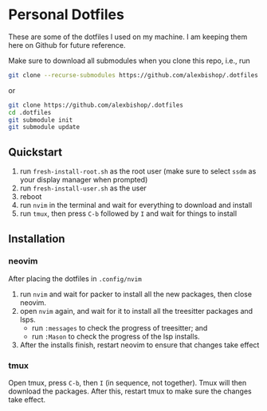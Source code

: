 # Personal Dotfiles

These are some of the dotfiles I used on my machine. I am keeping them here on Github for future reference.

Make sure to download all submodules when you clone this repo, i.e., run

```sh
git clone --recurse-submodules https://github.com/alexbishop/.dotfiles
```
or
```sh
git clone https://github.com/alexbishop/.dotfiles
cd .dotfiles
git submodule init
git submodule update
```

## Quickstart

 1. run `fresh-install-root.sh` as the root user (make sure to select `ssdm` as your display manager when prompted)
 2. run `fresh-install-user.sh` as the user
 3. reboot
 4. run `nvim` in the terminal and wait for everything to download and install
 5. run `tmux`, then press `C-b` followed by `I` and wait for things to install

## Installation

### neovim

After placing the dotfiles in `.config/nvim`

 1. run `nvim` and wait for packer to install all the new packages, then close neovim.
 2. open `nvim` again, and wait for it to install all the treesitter packages and lsps.
    * run `:messages` to check the progress of treesitter; and
    * run `:Mason` to check the progress of the lsp installs.
 3. After the installs finish, restart neovim to ensure that changes take effect

### tmux

Open tmux, press `C-b`, then `I` (in sequence, not together). Tmux will then download the packages.
After this, restart tmux to make sure the changes take effect.
